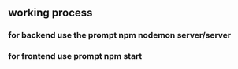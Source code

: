 ## working process
### for backend use the prompt npm nodemon server/server
### for frontend use prompt npm start
